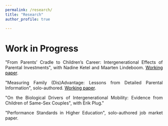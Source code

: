 ```yaml
---
permalink: /research/
title: "Research"
author_profile: true

---
```


<p align="justify">  

</p>

# Work in Progress

<p align="justify"> 
"From Parents’ Cradle to Children’s Career: Intergenerational Effects of Parental Investments", with Nadine Ketel and Maarten Lindeboom.  
<a href="https://sanderdevries.github.io/intergenerationalBirthOrder.pdf" style="color: black;">Working paper</a>.
<p align="justify">  


<p align="justify"> 
"Measuring Family (Dis)Advantage: Lessons from Detailed Parental Information", solo-authored. 
<a href="https://sanderdevries.github.io/intGenML.pdf" style="color: black;">Working paper</a>.

<p align="justify"> 
"On the Biological Drivers of Intergenerational Mobility: Evidence from Children of Same-Sex Couples", with Erik Plug."
<p align="justify"> 
  
<p align="justify"> 
"Performance Standards in Higher Education", solo-authored job market paper.


